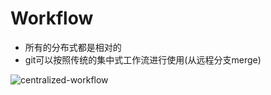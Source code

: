 Workflow
====================

* 所有的分布式都是相对的
* git可以按照传统的集中式工作流进行使用(从远程分支merge)

![centralized-workflow](https://github.com/layerssss/myslides/raw/master/trigitorious/1-git/2-work-flow/centralized-workflow.png)